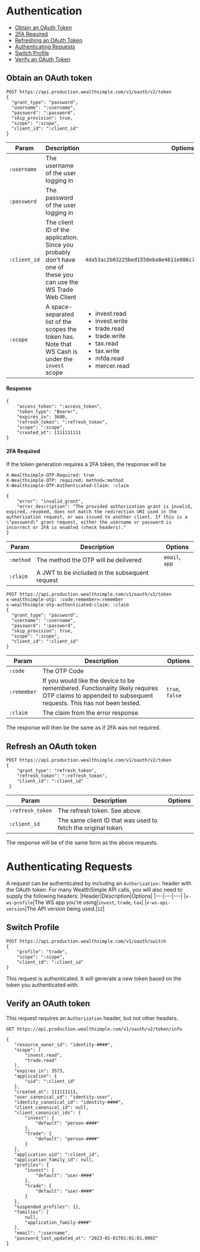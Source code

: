 # Authentication

- [Obtain an OAuth Token](#obtain-an-oauth-token)
- [2FA Required](#2fa-required)
- [Refreshing an OAuth Token](#refresh-an-oauth-token)
- [Authenticating Requests](#authenticating-requests)
- [Switch Profile](#switch-profile)
- [Verify an OAuth Token](#verify-an-oauth-token)

## Obtain an OAuth token
```http
POST https://api.production.wealthsimple.com/v1/oauth/v2/token
{
  "grant_type": "password",
  "username": ":username",
  "password": ":password",
  "skip_provision": true,
  "scope": ":scope",
  "client_id": ":client_id"
}
```
|Param|Description|Options|
|---|---|---|
|`:username`|The username of the user logging in||
|`:password`|The password of the user logging in||
|`:client_id`|The client ID of the application. Since you probably don't have one of these you can use the WS Trade Web Client|`4da53ac2b03225bed1550eba8e4611e086c7b905a3855e6ed12ea08c246758fa`|
|`:scope`|A space-separated list of the scopes the token has. Note that WS Cash is under the `invest` scope|<ul><li>invest.read</li><li>invest.write</li><li>trade.read</li><li>trade.write</li><li>tax.read</li><li>tax.write</li><li>mfda.read</li><li>mercer.read</li></ul>|

#### Response
```http
{
    "access_token": ":access_token",
    "token_type": "Bearer",
    "expires_in": 3600,
    "refresh_token": ":refresh_token",
    "scope": ":scope",
    "created_at": 1111111111
}
```

#### 2FA Required
If the token generation requires a 2FA token, the response will be
```http
X-Wealthsimple-OTP-Required: true
X-Wealthsimple-OTP: required; method=:method
X-Wealthsimple-OTP-Authenticated-Claim: :claim

{
    "error": "invalid_grant",
    "error_description": "The provided authorization grant is invalid, expired, revoked, does not match the redirection URI used in the authorization request, or was issued to another client. If this is a \"password\" grant request, either the username or password is incorrect or 2FA is enabled (check headers)."
}
```
|Param|Description|Options|
|---|---|---|
|`:method`|The method the OTP will be delivered|`email`, `app`|
|`:claim`|A JWT to be included in the subsequent request||

```http
POST https://api.production.wealthsimple.com/v1/oauth/v2/token
x-wealthsimple-otp: :code;remember=:remember
x-wealthsimple-otp-authenticated-claim: :claim
{
  "grant_type": "password",
  "username": ":username",
  "password": ":password",
  "skip_provision": true,
  "scope": ":scope",
  "client_id": ":client_id"
}
```
|Param|Description|Options|
|---|---|---|
|`:code`|The OTP Code||
|`:remember`|If you would like the device to be remembered. Functionality likely requires OTP claims to appended to subsequent requests. This has not been tested.|`true`, `false`|
|`:claim`|The claim from the error response||

The response will then be the same as if 2FA was not required.

## Refresh an OAuth token
```http
POST https://api.production.wealthsimple.com/v1/oauth/v2/token
{
    "grant_type": "refresh_token",
    "refresh_token": ":refresh_token",
    "client_id": ":client_id"
 }
 ```
|Param|Description|Options|
|---|---|---|
|`:refresh_token`|The refresh token. See above.||
|`:client_id`|The same client ID that was used to fetch the original token.||

The response will be of the same form as the above requests.

# Authenticating Requests
A request can be authenticated by including an `Authorization:` header with the OAuth token.
For many WealthSimple API calls, you will also need to supply the following headers:
|Header|Description|Options|
|---|---|---|
|`x-ws-profile`|The WS app you're using|`invest`, `trade`, `tax`|
|`x-ws-api-version`|The API version being used.|`12`|


## Switch Profile
```http
POST https://api.production.wealthsimple.com/v1/oauth/switch
{
    "profile": "trade",
    "scope": ":scope",
    "client_id": ":client_id"
}
```
This request is authenticated. It will generate a new token based on the token you authenticated with.


## Verify an OAuth token
This request requires an `Authorization` header, but not other headers.
```http
GET https://api.production.wealthsimple.com/v1/oauth/v2/token/info
 ```
 
 ```http
 {
    "resource_owner_id": "identity-####",
    "scope": [
        "invest.read",
        "trade.read"
    ],
    "expires_in": 3573,
    "application": {
        "uid": ":client_id"
    },
    "created_at": 111111111,
    "user_canonical_id": "identity-user",
    "identity_canonical_id": "identity-####",
    "client_canonical_id": null,
    "client_canonical_ids": {
        "invest": {
            "default": "person-####"
        },
        "trade": {
            "default": "person-####"
        }
    },
    "application_uid": ":client_id",
    "application_family_id": null,
    "profiles": {
        "invest": {
            "default": "user-####"
        },
        "trade": {
            "default": "user-####"
        }
    },
    "suspended_profiles": {},
    "families": [
        null,
        "application_family-####"
    ],
    "email": ":username",
    "password_last_updated_at": "2023-01-01T01:01:01.000Z"
}
```
